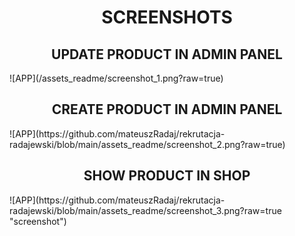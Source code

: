 <h1 align="center">SCREENSHOTS</h1>

<h2 align="center">UPDATE PRODUCT IN ADMIN PANEL</h2>
![APP](/assets_readme/screenshot_1.png?raw=true)

<h2 align="center">CREATE PRODUCT IN ADMIN PANEL</h2>
![APP](https://github.com/mateuszRadaj/rekrutacja-radajewski/blob/main/assets_readme/screenshot_2.png?raw=true)

<h2 align="center">SHOW PRODUCT IN SHOP</h2>
![APP](https://github.com/mateuszRadaj/rekrutacja-radajewski/blob/main/assets_readme/screenshot_3.png?raw=true "screenshot")
